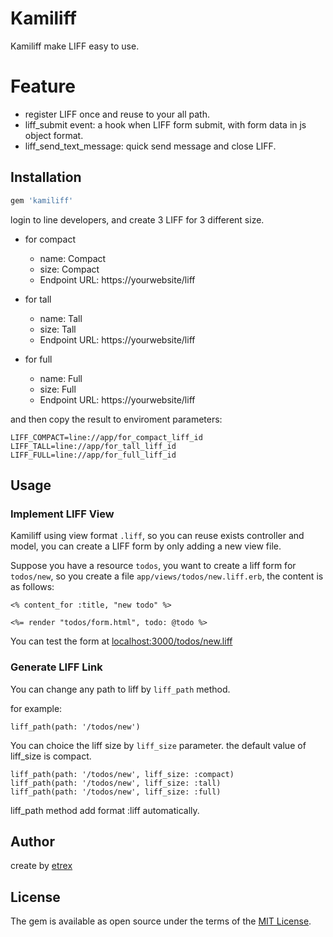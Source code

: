 # Kamiliff

Kamiliff make LIFF easy to use.

# Feature
- register LIFF once and reuse to your all path.
- liff_submit event: a hook when LIFF form submit, with form data in js object format.
- liff_send_text_message: quick send message and close LIFF.

## Installation

```ruby
gem 'kamiliff'
```

login to line developers, and create 3 LIFF for 3 different size.

- for compact
  - name: Compact
  - size: Compact
  - Endpoint URL: https://yourwebsite/liff

- for tall
  - name: Tall
  - size: Tall
  - Endpoint URL: https://yourwebsite/liff

- for full
  - name: Full
  - size: Full
  - Endpoint URL: https://yourwebsite/liff

and then copy the result to enviroment parameters:

```
LIFF_COMPACT=line://app/for_compact_liff_id
LIFF_TALL=line://app/for_tall_liff_id
LIFF_FULL=line://app/for_full_liff_id
```

## Usage

### Implement LIFF View

Kamiliff using view format `.liff`, so you can reuse exists controller and model, you can create a LIFF form by only adding a new view file.

Suppose you have a resource `todos`, you want to create a liff form for `todos/new`, so you create a file `app/views/todos/new.liff.erb`, the content is as follows:

```
<% content_for :title, "new todo" %>

<%= render "todos/form.html", todo: @todo %>
```

You can test the form at [localhost:3000/todos/new.liff](localhost:3000/todos/new.liff)

### Generate LIFF Link

You can change any path to liff by `liff_path` method.

for example:

```
liff_path(path: '/todos/new')
```

You can choice the liff size by `liff_size` parameter. the default value of liff_size is compact.

```
liff_path(path: '/todos/new', liff_size: :compact)
liff_path(path: '/todos/new', liff_size: :tall)
liff_path(path: '/todos/new', liff_size: :full)
```

liff_path method add format :liff automatically.

## Author
create by [etrex](https://etrex.tw)

## License
The gem is available as open source under the terms of the [MIT License](https://opensource.org/licenses/MIT).

